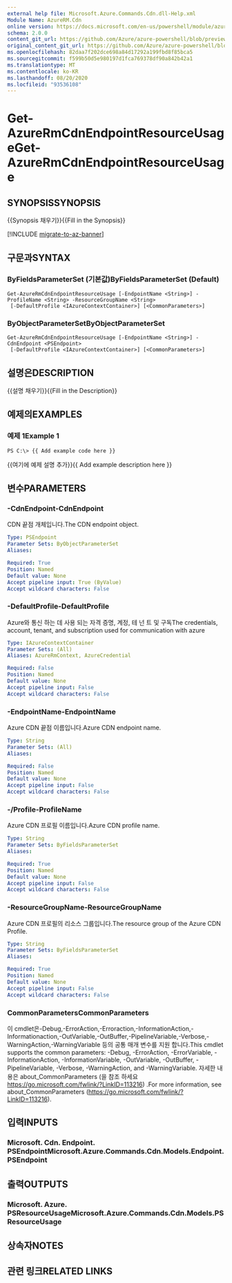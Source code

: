 ```yaml
---
external help file: Microsoft.Azure.Commands.Cdn.dll-Help.xml
Module Name: AzureRM.Cdn
online version: https://docs.microsoft.com/en-us/powershell/module/azurerm.cdn/get-azurermcdnendpointresourceusage
schema: 2.0.0
content_git_url: https://github.com/Azure/azure-powershell/blob/preview/src/ResourceManager/Cdn/Commands.Cdn/help/Get-AzureRmCdnEndpointResourceUsage.md
original_content_git_url: https://github.com/Azure/azure-powershell/blob/preview/src/ResourceManager/Cdn/Commands.Cdn/help/Get-AzureRmCdnEndpointResourceUsage.md
ms.openlocfilehash: 82daa7f202dce698a84d17292a199fbd8f85bca5
ms.sourcegitcommit: f599b50d5e980197d1fca769378df90a842b42a1
ms.translationtype: MT
ms.contentlocale: ko-KR
ms.lasthandoff: 08/20/2020
ms.locfileid: "93536108"
---
```

# <span data-ttu-id="27bd4-101">Get-AzureRmCdnEndpointResourceUsage</span><span class="sxs-lookup"><span data-stu-id="27bd4-101">Get-AzureRmCdnEndpointResourceUsage</span></span>

## <span data-ttu-id="27bd4-102">SYNOPSIS</span><span class="sxs-lookup"><span data-stu-id="27bd4-102">SYNOPSIS</span></span>
<span data-ttu-id="27bd4-103">{{Synopsis 채우기}}</span><span class="sxs-lookup"><span data-stu-id="27bd4-103">{{Fill in the Synopsis}}</span></span>

[!INCLUDE [migrate-to-az-banner](../../includes/migrate-to-az-banner.md)]

## <span data-ttu-id="27bd4-104">구문과</span><span class="sxs-lookup"><span data-stu-id="27bd4-104">SYNTAX</span></span>

### <span data-ttu-id="27bd4-105">ByFieldsParameterSet (기본값)</span><span class="sxs-lookup"><span data-stu-id="27bd4-105">ByFieldsParameterSet (Default)</span></span>
```
Get-AzureRmCdnEndpointResourceUsage [-EndpointName <String>] -ProfileName <String> -ResourceGroupName <String>
 [-DefaultProfile <IAzureContextContainer>] [<CommonParameters>]
```

### <span data-ttu-id="27bd4-106">ByObjectParameterSet</span><span class="sxs-lookup"><span data-stu-id="27bd4-106">ByObjectParameterSet</span></span>
```
Get-AzureRmCdnEndpointResourceUsage [-EndpointName <String>] -CdnEndpoint <PSEndpoint>
 [-DefaultProfile <IAzureContextContainer>] [<CommonParameters>]
```

## <span data-ttu-id="27bd4-107">설명은</span><span class="sxs-lookup"><span data-stu-id="27bd4-107">DESCRIPTION</span></span>
<span data-ttu-id="27bd4-108">{{설명 채우기}}</span><span class="sxs-lookup"><span data-stu-id="27bd4-108">{{Fill in the Description}}</span></span>

## <span data-ttu-id="27bd4-109">예제의</span><span class="sxs-lookup"><span data-stu-id="27bd4-109">EXAMPLES</span></span>

### <span data-ttu-id="27bd4-110">예제 1</span><span class="sxs-lookup"><span data-stu-id="27bd4-110">Example 1</span></span>
```
PS C:\> {{ Add example code here }}
```

<span data-ttu-id="27bd4-111">{{여기에 예제 설명 추가}}</span><span class="sxs-lookup"><span data-stu-id="27bd4-111">{{ Add example description here }}</span></span>

## <span data-ttu-id="27bd4-112">변수</span><span class="sxs-lookup"><span data-stu-id="27bd4-112">PARAMETERS</span></span>

### <span data-ttu-id="27bd4-113">-CdnEndpoint</span><span class="sxs-lookup"><span data-stu-id="27bd4-113">-CdnEndpoint</span></span>
<span data-ttu-id="27bd4-114">CDN 끝점 개체입니다.</span><span class="sxs-lookup"><span data-stu-id="27bd4-114">The CDN endpoint object.</span></span>

```yaml
Type: PSEndpoint
Parameter Sets: ByObjectParameterSet
Aliases: 

Required: True
Position: Named
Default value: None
Accept pipeline input: True (ByValue)
Accept wildcard characters: False
```

### <span data-ttu-id="27bd4-115">-DefaultProfile</span><span class="sxs-lookup"><span data-stu-id="27bd4-115">-DefaultProfile</span></span>
<span data-ttu-id="27bd4-116">Azure와 통신 하는 데 사용 되는 자격 증명, 계정, 테 넌 트 및 구독</span><span class="sxs-lookup"><span data-stu-id="27bd4-116">The credentials, account, tenant, and subscription used for communication with azure</span></span>

```yaml
Type: IAzureContextContainer
Parameter Sets: (All)
Aliases: AzureRmContext, AzureCredential

Required: False
Position: Named
Default value: None
Accept pipeline input: False
Accept wildcard characters: False
```

### <span data-ttu-id="27bd4-117">-EndpointName</span><span class="sxs-lookup"><span data-stu-id="27bd4-117">-EndpointName</span></span>
<span data-ttu-id="27bd4-118">Azure CDN 끝점 이름입니다.</span><span class="sxs-lookup"><span data-stu-id="27bd4-118">Azure CDN endpoint name.</span></span>

```yaml
Type: String
Parameter Sets: (All)
Aliases: 

Required: False
Position: Named
Default value: None
Accept pipeline input: False
Accept wildcard characters: False
```

### <span data-ttu-id="27bd4-119">-/Profile</span><span class="sxs-lookup"><span data-stu-id="27bd4-119">-ProfileName</span></span>
<span data-ttu-id="27bd4-120">Azure CDN 프로필 이름입니다.</span><span class="sxs-lookup"><span data-stu-id="27bd4-120">Azure CDN profile name.</span></span>

```yaml
Type: String
Parameter Sets: ByFieldsParameterSet
Aliases: 

Required: True
Position: Named
Default value: None
Accept pipeline input: False
Accept wildcard characters: False
```

### <span data-ttu-id="27bd4-121">-ResourceGroupName</span><span class="sxs-lookup"><span data-stu-id="27bd4-121">-ResourceGroupName</span></span>
<span data-ttu-id="27bd4-122">Azure CDN 프로필의 리소스 그룹입니다.</span><span class="sxs-lookup"><span data-stu-id="27bd4-122">The resource group of the Azure CDN Profile.</span></span>

```yaml
Type: String
Parameter Sets: ByFieldsParameterSet
Aliases: 

Required: True
Position: Named
Default value: None
Accept pipeline input: False
Accept wildcard characters: False
```

### <span data-ttu-id="27bd4-123">CommonParameters</span><span class="sxs-lookup"><span data-stu-id="27bd4-123">CommonParameters</span></span>
<span data-ttu-id="27bd4-124">이 cmdlet은-Debug,-ErrorAction,-Erroraction,-InformationAction,-Informationaction,-OutVariable,-OutBuffer,-PipelineVariable,-Verbose,-WarningAction,-WarningVariable 등의 공통 매개 변수를 지원 합니다.</span><span class="sxs-lookup"><span data-stu-id="27bd4-124">This cmdlet supports the common parameters: -Debug, -ErrorAction, -ErrorVariable, -InformationAction, -InformationVariable, -OutVariable, -OutBuffer, -PipelineVariable, -Verbose, -WarningAction, and -WarningVariable.</span></span> <span data-ttu-id="27bd4-125">자세한 내용은 about_CommonParameters (을 참조 하세요 https://go.microsoft.com/fwlink/?LinkID=113216) .</span><span class="sxs-lookup"><span data-stu-id="27bd4-125">For more information, see about_CommonParameters (https://go.microsoft.com/fwlink/?LinkID=113216).</span></span>

## <span data-ttu-id="27bd4-126">입력</span><span class="sxs-lookup"><span data-stu-id="27bd4-126">INPUTS</span></span>

### <span data-ttu-id="27bd4-127">Microsoft. Cdn. Endpoint. PSEndpoint</span><span class="sxs-lookup"><span data-stu-id="27bd4-127">Microsoft.Azure.Commands.Cdn.Models.Endpoint.PSEndpoint</span></span>

## <span data-ttu-id="27bd4-128">출력</span><span class="sxs-lookup"><span data-stu-id="27bd4-128">OUTPUTS</span></span>

### <span data-ttu-id="27bd4-129">Microsoft. Azure. PSResourceUsage</span><span class="sxs-lookup"><span data-stu-id="27bd4-129">Microsoft.Azure.Commands.Cdn.Models.PSResourceUsage</span></span>

## <span data-ttu-id="27bd4-130">상속자</span><span class="sxs-lookup"><span data-stu-id="27bd4-130">NOTES</span></span>

## <span data-ttu-id="27bd4-131">관련 링크</span><span class="sxs-lookup"><span data-stu-id="27bd4-131">RELATED LINKS</span></span>

